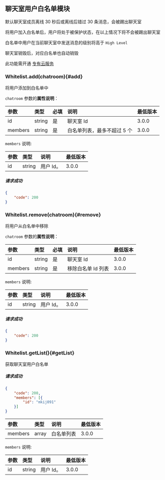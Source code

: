 ## 聊天室用户白名单模块

默认聊天室成员离线 30 秒后或离线后错过 30 条消息，会被踢出聊天室

将用户加入白名单后，用户将处于被保护状态，在以上情况下将不会被踢出聊天室

白名单中用户在当前聊天室中发送消息的级别将高于 `High Level`

聊天室销毁后，对应白名单也自动销毁

此功能需开通 [专有云服务](http://www.rongcloud.cn/deployment#proprietary-cloud)

### Whitelist.add(chatroom){#add}

将用户添加到白名单中

`chatroom` 参数的**属性说明**：

| 参数   	 |	类型		| 必填	| 说明 							|最低版本		|
| :----------|:--------	|:-----	|:------------------------------|:-------- |
|	id	 	 |	string	|	是	| 聊天室 Id					|3.0.0|
|	members	 |	string	|	是 	| 白名单列表，最多不超过 5 个| 3.0.0|

`members` 说明:

| 参数   	 |	类型		| 说明 							|最低版本		|
| :----------|:--------	|:------------------------------|:-------- |
|	id 		 |	string	| 用户 Id。					| 3.0.0 |

##### 请求成功

```json
{
    "code": 200
}
```

### Whitelist.remove(chatroom){#remove}

将用户从白名单中移除

`chatroom` 参数的**属性说明**：

| 参数   	 |	类型		| 必填	| 说明 							|最低版本		|
| :----------|:--------	|:-----	|:------------------------------|:-------- |
|	id	 	 |	string	|	是	|	聊天室 Id					|3.0.0|
|	members	 |	string	|	是 	| 移除白名单 Id 列表 | 3.0.0|

`members` 说明:

| 参数   	 |	类型		| 说明 							|最低版本		|
| :----------|:--------	|:------------------------------|:-------- |
|	id 		 |	string	| 用户 Id。					| 3.0.0 |

##### 请求成功

```json
{
    "code": 200
}
```
### Whitelist.getList(){#getList}

获取聊天室用户白名单

##### 请求成功

```json
{
	"code": 200,
	"members": [{
		"id": "mkij091"
	}]
}
```

| 参数   	 |	类型		| 说明 							|最低版本		|
| :----------|:--------	|:------------------------------|:--------  |
|	members	 |	array	| 白名单列表						|3.0.0		|

`members` 说明:

| 参数   	 |	类型		| 说明 							|最低版本		|
| :----------|:--------	|:------------------------------|:-------- |
|	id 		 |	string	| 用户 Id。					| 3.0.0 |
